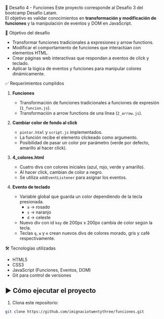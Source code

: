 📌 Desafío 4 - Funciones
Este proyecto corresponde al Desafío 3 del bootcamp Desafío Latam.  
El objetivo es validar conocimientos en **transformación y modificación de funciones** y la manipulación de eventos y DOM en JavaScript.

🚀 Objetivo del desafío
- Transformar funciones tradicionales a expresiones y arrow functions.
- Modificar el comportamiento de funciones que interactúan con elementos HTML.
- Crear páginas web interactivas que respondan a eventos de click y teclado.
- Aplicar la lógica de eventos y funciones para manipular colores dinámicamente.

✅ Requerimientos cumplidos
1. **Funciones**
   - Transformación de funciones tradicionales a funciones de expresión (`1_funcion.js`).
   - Transformación a arrow functions de una línea (`2_arrow.js`).

2. **Cambiar color de fondo al click**
   - `pintar.html` y `script.js` implementados.
   - La función recibe el elemento clickeado como argumento.
   - Posibilidad de pasar un color por parámetro (verde por defecto, amarillo al hacer click).

3. **4_colores.html**
   - Cuatro divs con colores iniciales (azul, rojo, verde y amarillo).
   - Al hacer click, cambian de color a negro.
   - Se utiliza `addEventListener` para asignar los eventos.

4. **Evento de teclado**
   - Variable global que guarda un color dependiendo de la tecla presionada.
     - `a` → rosado  
     - `s` → naranjo  
     - `d` → celeste  
   - Nuevo div con id `key` de 200px x 200px cambia de color según la tecla.
   - Teclas `q`, `w` y `e` crean nuevos divs de colores morado, gris y café respectivamente.

🛠️ Tecnologías utilizadas
- HTML5
- CSS3
- JavaScript (Funciones, Eventos, DOM)
- Git para control de versiones

## ▶️ Cómo ejecutar el proyecto

1. Clona este repositorio:
```bash
git clone https://github.com/imignaciotwentythree/funciones.git
